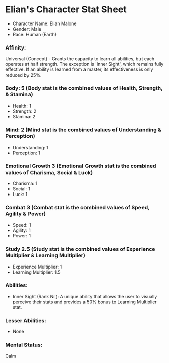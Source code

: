 # Elian's Character Stat Sheet

* Character Name: Elian Malone
* Gender: Male
* Race: Human (Earth)

### Affinity:
Universal (Concept) - Grants the capacity to learn all abilities, but each operates at half strength. The exception is 'Inner Sight', which remains fully effective. If an ability is learned from a master, its effectiveness is only reduced by 25%.

### Body: 5 (Body stat is the combined values of Health, Strength, & Stamina)
* Health: 1
* Strength: 2
* Stamina: 2

### Mind: 2 (Mind stat is the combined values of Understanding & Perception)
* Understanding: 1
* Perception: 1

### Emotional Growth 3 (Emotional Growth stat is the combined values of Charisma, Social & Luck)
* Charisma: 1
* Social: 1
* Luck: 1

### Combat 3 (Combat stat is the combined values of Speed, Agility & Power)
* Speed: 1
* Agility: 1
* Power: 1

### Study 2.5 (Study stat is the combined values of Experience Multiplier & Learning Multiplier)
* Experience Multiplier: 1
* Learning Multiplier: 1.5

### Abilities:
* Inner Sight (Rank Nil): A unique ability that allows the user to visually perceive their stats and provides a 50% bonus to Learning Multiplier stat.

### Lesser Abilities:
* None

### Mental Status: 
Calm
